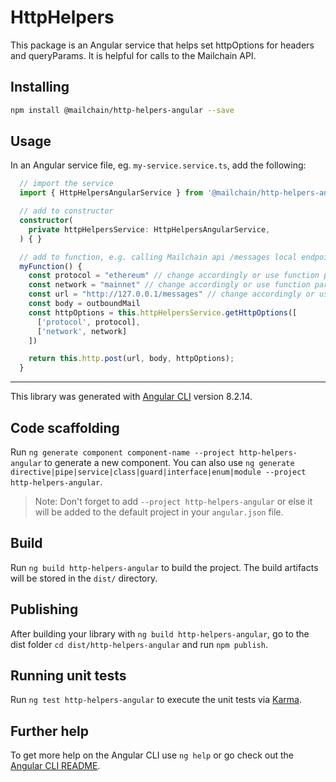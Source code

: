 # HttpHelpers

This package is an Angular service that helps set httpOptions for headers and queryParams. It is helpful for calls to the Mailchain API.

## Installing

```sh
npm install @mailchain/http-helpers-angular --save
```

## Usage

In an Angular service file, eg. `my-service.service.ts`, add the following:

``` ts
  // import the service
  import { HttpHelpersAngularService } from '@mailchain/http-helpers-angular';

  // add to constructor
  constructor(
    private httpHelpersService: HttpHelpersAngularService,
  ) { }

  // add to function, e.g. calling Mailchain api /messages local endpoint:
  myFunction() {
    const protocol = "ethereum" // change accordingly or use function params
    const network = "mainnet" // change accordingly or use function params
    const url = "http://127.0.0.1/messages" // change accordingly or use function params
    const body = outboundMail
    const httpOptions = this.httpHelpersService.getHttpOptions([
      ['protocol', protocol],
      ['network', network]
    ])

    return this.http.post(url, body, httpOptions);
  }

```

---

This library was generated with [Angular CLI](https://github.com/angular/angular-cli) version 8.2.14.

## Code scaffolding

Run `ng generate component component-name --project http-helpers-angular` to generate a new component. You can also use `ng generate directive|pipe|service|class|guard|interface|enum|module --project http-helpers-angular`.
> Note: Don't forget to add `--project http-helpers-angular` or else it will be added to the default project in your `angular.json` file. 

## Build

Run `ng build http-helpers-angular` to build the project. The build artifacts will be stored in the `dist/` directory.

## Publishing

After building your library with `ng build http-helpers-angular`, go to the dist folder `cd dist/http-helpers-angular` and run `npm publish`.

## Running unit tests

Run `ng test http-helpers-angular` to execute the unit tests via [Karma](https://karma-runner.github.io).

## Further help

To get more help on the Angular CLI use `ng help` or go check out the [Angular CLI README](https://github.com/angular/angular-cli/blob/master/README.md).

